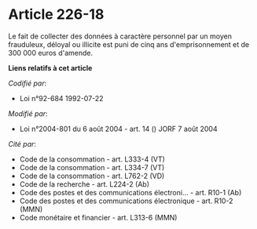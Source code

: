 # Article 226-18

Le fait de collecter des données à caractère personnel par un moyen frauduleux, déloyal ou illicite est puni de cinq ans
d'emprisonnement et de 300 000 euros d'amende.

**Liens relatifs à cet article**

_Codifié par_:

  - Loi n°92-684 1992-07-22

_Modifié par_:

  - Loi n°2004-801 du 6 août 2004 - art. 14 () JORF 7 août 2004

_Cité par_:

  - Code de la consommation - art. L333-4 (VT)
  - Code de la consommation - art. L334-7 (VT)
  - Code de la consommation - art. L762-2 (VD)
  - Code de la recherche - art. L224-2 (Ab)
  - Code des postes et des communications électroni... - art. R10-1 (Ab)
  - Code des postes et des communications électronique - art. R10-2 (MMN)
  - Code monétaire et financier - art. L313-6 (MMN)
